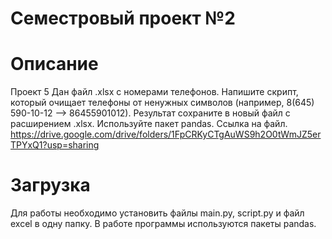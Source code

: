 # Семестровый проект №2 
# Описание
Проект 5 
Дан файл .xlsx с номерами телефонов. Напишите скрипт, который очищает телефоны от ненужных символов (например, 8(645) 590-10-12 --> 86455901012). Результат сохраните в новый файл с расширением .xlsx. Используйте пакет pandas. Ссылка на файл. https://drive.google.com/drive/folders/1FpCRKyCTgAuWS9h2O0tWmJZ5erTPYxQ1?usp=sharing
# Загрузка
Для работы необходимо установить файлы main.py, script.py и файл excel в одну папку. В работе программы используются пакеты pandas. 

